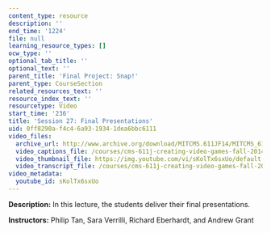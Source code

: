 ```yaml
---
content_type: resource
description: ''
end_time: '1224'
file: null
learning_resource_types: []
ocw_type: ''
optional_tab_title: ''
optional_text: ''
parent_title: 'Final Project: Snap!'
parent_type: CourseSection
related_resources_text: ''
resource_index_text: ''
resourcetype: Video
start_time: '236'
title: 'Session 27: Final Presentations'
uid: 0ff8290a-f4c4-6a93-1934-1dea6bbc6111
video_files:
  archive_url: http://www.archive.org/download/MITCMS.611JF14/MITCMS_611JF14_lec27_300k.mp4
  video_captions_file: /courses/cms-611j-creating-video-games-fall-2014/52f76aa2aa045963bc89009c6d9f51cf_sKolTx6sxUo.vtt
  video_thumbnail_file: https://img.youtube.com/vi/sKolTx6sxUo/default.jpg
  video_transcript_file: /courses/cms-611j-creating-video-games-fall-2014/1f3e06e1f1cccb62eff3358066c83e23_sKolTx6sxUo.pdf
video_metadata:
  youtube_id: sKolTx6sxUo
---
```


**Description:** In this lecture, the students deliver their final presentations.

**Instructors:** Philip Tan, Sara Verrilli, Richard Eberhardt, and Andrew Grant



